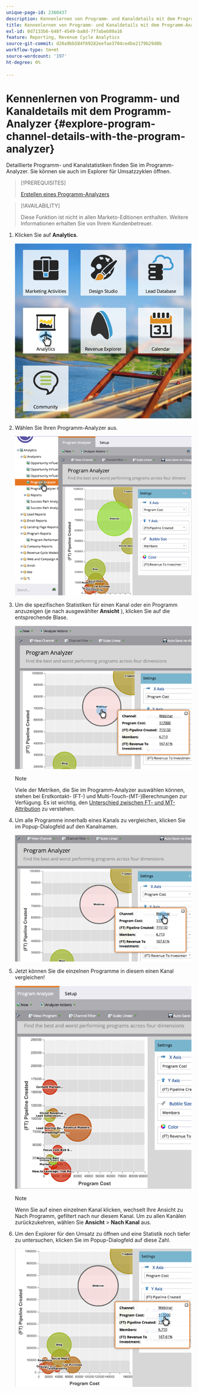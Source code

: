 ```yaml
---
unique-page-id: 2360437
description: Kennenlernen von Programm- und Kanaldetails mit dem Programm-Analyzer - Marketo Docs - Produktdokumentation
title: Kennenlernen von Programm- und Kanaldetails mit dem Programm-Analyzer
exl-id: 0d7133b6-648f-4549-ba8d-7f7abeb89a16
feature: Reporting, Revenue Cycle Analytics
source-git-commit: d20a9bb584f69282eefae3704ce4be2179b29d0b
workflow-type: tm+mt
source-wordcount: '197'
ht-degree: 0%

---
```


# Kennenlernen von Programm- und Kanaldetails mit dem Programm-Analyzer {#explore-program-channel-details-with-the-program-analyzer}

Detaillierte Programm- und Kanalstatistiken finden Sie im Programm-Analyzer. Sie können sie auch im Explorer für Umsatzzyklen öffnen.

>[!PREREQUISITES]
>
>[Erstellen eines Programm-Analyzers](/help/marketo/product-docs/reporting/revenue-cycle-analytics/program-analytics/create-a-program-analyzer.md)

>[!AVAILABILITY]
>
>Diese Funktion ist nicht in allen Marketo-Editionen enthalten. Weitere Informationen erhalten Sie von Ihrem Kundenbetreuer.

1. Klicken Sie auf **Analytics**.

   ![](assets/image2015-4-28-12-3a54-3a47.png)

1. Wählen Sie Ihren Programm-Analyzer aus.

   ![](assets/image2015-4-28-12-3a56-3a46.png)

1. Um die spezifischen Statistiken für einen Kanal oder ein Programm anzuzeigen (je nach ausgewählter **Ansicht** ), klicken Sie auf die entsprechende Blase.

   ![](assets/image2015-4-28-12-3a57-3a14.png)

   >[!NOTE]
   >
   >Viele der Metriken, die Sie im Programm-Analyzer auswählen können, stehen bei Erstkontakt- (FT-) und Multi-Touch-(MT-)Berechnungen zur Verfügung. Es ist wichtig, den [Unterschied zwischen FT- und MT-Attribution](/help/marketo/product-docs/reporting/revenue-cycle-analytics/revenue-tools/attribution/understanding-attribution.md) zu verstehen.

1. Um alle Programme innerhalb eines Kanals zu vergleichen, klicken Sie im Popup-Dialogfeld auf den Kanalnamen.

   ![](assets/image2015-4-28-12-3a59-3a36.png)

1. Jetzt können Sie die einzelnen Programme in diesem einen Kanal vergleichen!

   ![](assets/image2015-4-28-13-3a0-3a14.png)

   >[!NOTE]
   >
   >Wenn Sie auf einen einzelnen Kanal klicken, wechselt Ihre Ansicht zu Nach Programm, gefiltert nach nur diesem Kanal. Um zu allen Kanälen zurückzukehren, wählen Sie **Ansicht** > **Nach Kanal** aus.

1. Um den Explorer für den Umsatz zu öffnen und eine Statistik noch tiefer zu untersuchen, klicken Sie im Popup-Dialogfeld auf diese Zahl.

   ![](assets/image2015-4-28-13-3a1-3a35.png)
